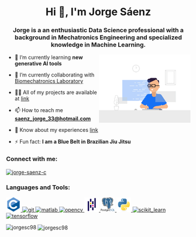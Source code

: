<h1 align="center">Hi 👋, I'm Jorge Sáenz</h1>
<h3 align="center">Jorge is a an enthusiastic Data Science professional with a background in Mechatronics Engineering and specialized knowledge in Machine Learning.</h3>
<img align="right" src="giflogo.gif" alt="Alt Text" style="width:250px;">


- 🌱 I’m currently learning **new generative AI tools**

- 👯 I’m currently collaborating with [Biomechatronics Laboratory](https://laboratoriobiomecatronica.tec.mx/)

- 👨‍💻 All of my projects are available at [link](link)

- 📫 How to reach me **saenz_jorge_33@hotmail.com**

- 📄 Know about my experiences [link](link)

- ⚡ Fun fact: **I am a Blue Belt in Brazilian Jiu Jitsu**

<h3 align="left">Connect with me:</h3>
<p align="left">
<a href="https://linkedin.com/in/jorge-saenz-c" target="blank"><img align="center" src="https://raw.githubusercontent.com/rahuldkjain/github-profile-readme-generator/master/src/images/icons/Social/linked-in-alt.svg" alt="jorge-saenz-c" height="30" width="40" /></a>
</p>

<h3 align="left">Languages and Tools:</h3>
<p align="left"> <a href="https://www.cprogramming.com/" target="_blank" rel="noreferrer"> <img src="https://raw.githubusercontent.com/devicons/devicon/master/icons/c/c-original.svg" alt="c" width="40" height="40"/> </a> <a href="https://git-scm.com/" target="_blank" rel="noreferrer"> <img src="https://www.vectorlogo.zone/logos/git-scm/git-scm-icon.svg" alt="git" width="40" height="40"/> </a> <a href="https://www.mathworks.com/" target="_blank" rel="noreferrer"> <img src="https://upload.wikimedia.org/wikipedia/commons/2/21/Matlab_Logo.png" alt="matlab" width="40" height="40"/> </a> <a href="https://opencv.org/" target="_blank" rel="noreferrer"> <img src="https://www.vectorlogo.zone/logos/opencv/opencv-icon.svg" alt="opencv" width="40" height="40"/> </a> <a href="https://pandas.pydata.org/" target="_blank" rel="noreferrer"> <img src="https://raw.githubusercontent.com/devicons/devicon/2ae2a900d2f041da66e950e4d48052658d850630/icons/pandas/pandas-original.svg" alt="pandas" width="40" height="40"/> </a> <a href="https://www.postgresql.org" target="_blank" rel="noreferrer"> <img src="https://raw.githubusercontent.com/devicons/devicon/master/icons/postgresql/postgresql-original-wordmark.svg" alt="postgresql" width="40" height="40"/> </a> <a href="https://www.python.org" target="_blank" rel="noreferrer"> <img src="https://raw.githubusercontent.com/devicons/devicon/master/icons/python/python-original.svg" alt="python" width="40" height="40"/> </a> <a href="https://scikit-learn.org/" target="_blank" rel="noreferrer"> <img src="https://upload.wikimedia.org/wikipedia/commons/0/05/Scikit_learn_logo_small.svg" alt="scikit_learn" width="40" height="40"/> </a> <a href="https://www.tensorflow.org" target="_blank" rel="noreferrer"> <img src="https://www.vectorlogo.zone/logos/tensorflow/tensorflow-icon.svg" alt="tensorflow" width="40" height="40"/> </a> </p>

<p><img align="left" src="https://github-readme-stats.vercel.app/api/top-langs?username=jorgesc98&show_icons=true&locale=en&layout=compact" alt="jorgesc98" /></p>

<p>&nbsp;<img align="center" src="https://github-readme-stats.vercel.app/api?username=jorgesc98&show_icons=true&locale=en" alt="jorgesc98" /></p>
